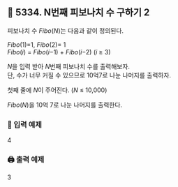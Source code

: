 ## 🏁 5334. N번째 피보나치 수 구하기 2
피보나치 수 $Fibo$($N$)는 다음과 같이 정의된다.

$Fibo$(1)=1, $Fibo$(2)= 1<br>
$Fibo$($i$) = $Fibo$($i$−1) + $Fibo$($i$−2)  ($i$ ≥ 3)<br>

$N$을 입력 받아 $N$번째 피보나치 수를 출력해보자.
<br>단, 수가 너무 커질 수 있으므로 10억7로 나눈 나머지를 출력하자.

첫째 줄에 $N$이 주어진다. ($N$ ≤ 10,000)

$Fibo$($N$)을 10억 7로 나눈 나머지를 출력한다.

### 📝 입력 예제
4

### 🖨️ 출력 예제
3
